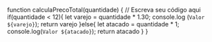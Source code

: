 function calculaPrecoTotal(quantidade) {
    // Escreva seu código aqui
    if(quantidade < 12){
        let varejo = quantidade * 1.30;
      console.log (`Valor ${varejo}`);
      return varejo
    }else{
        let atacado = quantidade * 1;
        console.log(`Valor ${atacado}`);
        return atacado
    }
  }